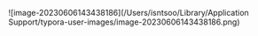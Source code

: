 ![image-20230606143438186](/Users/isntsoo/Library/Application Support/typora-user-images/image-20230606143438186.png)